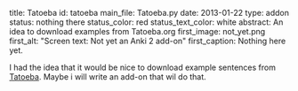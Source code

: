 title: Tatoeba
id: tatoeba
main_file: Tatoeba.py
date: 2013-01-22
type: addon
status: nothing there
status_color: red
status_text_color: white
abstract: An idea to download examples from Tatoeba.org
first_image: not_yet.png
first_alt: "Screen text: Not yet an Anki 2 add-on"
first_caption: Nothing here yet.

I had the idea that it would be nice to download example sentences
from [Tatoeba](http://tatoeba.org). Maybe i will write an add-on that wil do
that.
